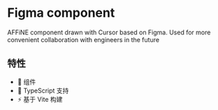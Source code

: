 # Figma component 

AFFiNE component drawn with Cursor based on Figma. Used for more convenient collaboration with engineers in the future

## 特性

- 🎨 组件
- 🔧 TypeScript 支持
- ⚡️ 基于 Vite 构建
